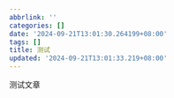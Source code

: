 ```yaml
---
abbrlink: ''
categories: []
date: '2024-09-21T13:01:30.264199+08:00'
tags: []
title: 测试
updated: '2024-09-21T13:01:33.219+08:00'
---
```

测试文章

